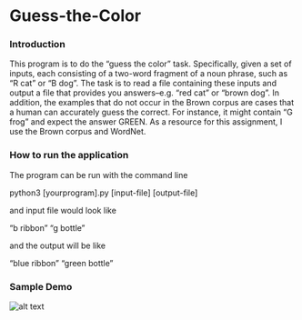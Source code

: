 # Guess-the-Color
### Introduction

This program is to do the “guess the color” task.  Specifically, given a set of inputs, each consisting of a two-word fragment of a noun phrase, such as “R cat” or “B dog”.  The task is to read a file containing these inputs and output a file that provides you answers–e.g. “red cat” or “brown dog”. In addition, the examples that do not occur in the Brown corpus are cases that a human can accurately guess the correct.  For instance, it might contain “G frog” and expect the answer GREEN.  As a resource for this assignment, I use the Brown corpus and WordNet.

### How to run the application

The program can be run with the command line

python3 [yourprogram].py [input-file] [output-file]

and input file would look like

“b ribbon”
“g bottle”

and the output will be like

“blue ribbon”
“green bottle”


### Sample Demo
![alt text](http://url/to/img.png)
